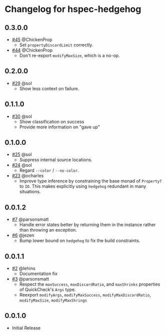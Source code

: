 # Changelog for hspec-hedgehog

## 0.3.0.0

- [#45](https://github.com/hspec/hspec-hedgehog/pull/45) @ChickenProp
    - Set `propertyDiscardLimit` correctly.
- [#44](https://github.com/hspec/hspec-hedgehog/pull/44) @ChickenProp
    - Don't re-export `modifyMaxSize`, which is a no-op.

## 0.2.0.0
 - [#29](https://github.com/parsonsmatt/hspec-hedgehog/pull/29) @sol
    - Show less context on failure.

## 0.1.1.0
- [#30](https://github.com/parsonsmatt/hspec-hedgehog/pull/30) @sol
    - Show classification on success
    - Provide more information on "gave up"

## 0.1.0.0

- [#25](https://github.com/parsonsmatt/hspec-hedgehog/pull/25) @sol
    - Suppress internal source locations.
- [#24](https://github.com/parsonsmatt/hspec-hedgehog/pull/24) @sol
    - Regard `--color` / `--no-color`.
- [#23](https://github.com/parsonsmatt/hspec-hedgehog/pull/23) @ocharles
    - Improve type inference by constraining the base monad of `PropertyT` to
      `IO`.  This makes explicitly using `hedgehog` redundant in many
      situations.

## 0.0.1.2

- [#7](https://github.com/parsonsmatt/hspec-hedgehog/pull/7) @parsonsmatt
    - Handle error states better by returning them in the instance rather than throwing an exception.
- [#6](https://github.com/parsonsmatt/hspec-hedgehog/pull/6) @jezen
    - Bump lower bound on `hedgehog` to fix the build constraints.

## 0.0.1.1

- [#2](https://github.com/parsonsmatt/hspec-hedgehog/pull/2) @lehins
    - Documentation fix
- [#3](https://github.com/parsonsmatt/hspec-hedgehog/pull/3) @parsonsmatt
    - Respect the `maxSuccess`, `maxDiscardRatio`, and `maxShrinks` properties of QuickCheck's `Args` type.
    - Reexport `modifyArgs`, `modifyMaxSuccess`, `modifyMaxDiscardRatio`, `modifyMaxSize`, `modifyMaxShrings`

## 0.0.1.0

- Initial Release
